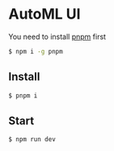 # AutoML UI

You need to install [pnpm][1] first

```bash
$ npm i -g pnpm
```

## Install

```bash
$ pnpm i
```

## Start

```bash
$ npm run dev
```

[1]: https://pnpm.io/
